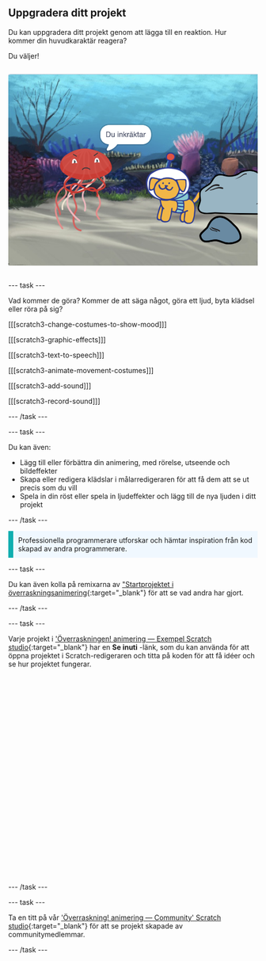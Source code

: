 ## Uppgradera ditt projekt

<div style="display: flex; flex-wrap: wrap">
<div style="flex-basis: 200px; flex-grow: 1; margin-right: 15px;">
Du kan uppgradera ditt projekt genom att lägga till en reaktion. Hur kommer din huvudkaraktär reagera? 

Du väljer!
</div>
<div>

![Projektet 'Intrångare' som visar reaktionen på överraskningen.](images/tresspass.png)

</div>
</div>

--- task ---

Vad kommer de göra? Kommer de att säga något, göra ett ljud, byta klädsel eller röra på sig?

[[[scratch3-change-costumes-to-show-mood]]]

[[[scratch3-graphic-effects]]]

[[[scratch3-text-to-speech]]]

[[[scratch3-animate-movement-costumes]]]

[[[scratch3-add-sound]]]

[[[scratch3-record-sound]]]

--- /task ---

--- task ---

Du kan även:
+ Lägg till eller förbättra din animering, med rörelse, utseende och bildeffekter
+ Skapa eller redigera klädslar i målarredigeraren för att få dem att se ut precis som du vill
+ Spela in din röst eller spela in ljudeffekter och lägg till de nya ljuden i ditt projekt

--- /task ---

<p style="border-left: solid; border-width:10px; border-color: #0faeb0; background-color: aliceblue; padding: 10px;">
Professionella programmerare utforskar och hämtar inspiration från kod skapad av andra programmerare. 
</p>

--- task ---

Du kan även kolla på remixarna av ["Startprojektet i överraskningsanimering](https://scratch.mit.edu/projects/582222532/remixes){:target="_blank"} för att se vad andra har gjort.

--- /task ---

--- task ---

Varje projekt i ['Överraskningen! animering — Exempel Scratch studio](https://scratch.mit.edu/studios/29075822){:target="_blank"} har en **Se inuti** -länk, som du kan använda för att öppna projektet i Scratch-redigeraren och titta på koden för att få idéer och se hur projektet fungerar.
<div class="scratch-preview" style="margin-left: 15px;">
  <iframe allowtransparency="true" width="485" height="402" src="" frameborder="0"></iframe>
</div>

--- /task ---

--- task ---

Ta en titt på vår ['Överraskning! animering — Community' Scratch studio](https://scratch.mit.edu/studios/29079784){:target="_blank"} för att se projekt skapade av communitymedlemmar.

--- /task ---

